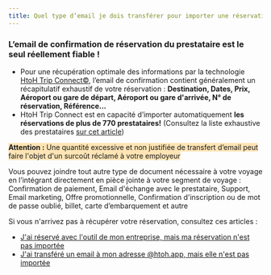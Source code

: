 ```yaml
---
title: Quel type d’email je dois transférer pour importer une réservation ?
---
```


### L’email de confirmation de réservation du prestataire est le seul réellement fiable !

* Pour une récupération optimale des informations par la technologie [HtoH Trip Connect©](/fr/htoh-trip-connect/what-is-htoh-trip-connect), l’email de confirmation contient généralement un récapitulatif exhaustif de votre réservation : **Destination, Dates, Prix, Aéroport ou gare de départ, Aéroport ou gare d'arrivée, N° de réservation, Référence...**
* HtoH Trip Connect est en capacité d’importer automatiquement **les réservations de plus de 770 prestataires!** (Consultez la liste exhaustive des prestataires [sur cet article](/fr/htoh-trip-connect/supported-booking-email-types))

<span style="background-color:moccasin;">**Attention :**</span><span style="background-color:moccasin;"> Une quantité excessive et non justifiée de transfert d’email peut faire l'objet d'un surcoût réclamé à votre employeur</span>

Vous pouvez joindre tout autre type de document nécessaire à votre voyage en l’intégrant directement en pièce jointe à votre segment de voyage : Confirmation de paiement, Email d'échange avec le prestataire, Support, Email marketing, Offre promotionnelle, Confirmation d'inscription ou de mot de passe oublié, billet, carte d’embarquement et autre

Si vous n'arrivez pas à récupérer votre réservation, consultez ces articles :

* [J'ai réservé avec l'outil de mon entreprise, mais ma réservation n'est pas importée](/fr/htoh-trip-connect/booking-from-agency-not-imported)
* [J'ai transféré un email à mon adresse @htoh.app, mais elle n'est pas importée](/fr/htoh-trip-connect/forwarded-email-not-imported)